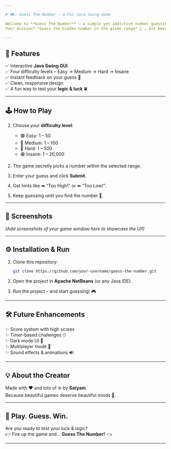 ```yaml
---

# 🎮✨ Guess The Number – A Fun Java Swing Game

Welcome to **Guess The Number** – a simple yet addictive number guessing game built with **Java Swing** in **Apache NetBeans**.  
Your mission? *Guess the hidden number in the given range* 🔢 … but beware, the difficulty scales fast! 💥

---
```


## 🌟 Features

✅ Interactive **Java Swing GUI**  
✅ Four difficulty levels – Easy → Medium → Hard → Insane  
✅ Instant feedback on your guess 🎯  
✅ Clean, responsive design  
✅ A fun way to test your **logic & luck** 🍀

---

## 🕹 How to Play

1. Choose your **difficulty level**:
   - 🟢 Easy: 1 – 50  
   - 🔵 Medium: 1 – 100 
   - 🔴 Hard: 1 – 500  
   - 🟣 Insane: 1 – 20,000  

2. The game secretly picks a number within the selected range.  
3. Enter your guess and click **Submit**.  
4. Get hints like ➡ “Too High!” or ⬅ “Too Low!”.  
5. Keep guessing until you find the number 🎉.

---

## 🎨 Screenshots

*(Add screenshots of your game window here to showcase the UI!)*

---

## ⚙ Installation & Run

1. Clone this repository:
   ```bash
   git clone https://github.com/your-username/guess-the-number.git
   ```

2. Open the project in **Apache NetBeans** (or any Java IDE).  
3. Run the project – and start guessing! 🎮

---

## 🛠 Future Enhancements

✨ Score system with high scores  
✨ Timer-based challenges ⏱  
✨ Dark mode UI 🌙  
✨ Multiplayer mode 🤝  
✨ Sound effects & animations 🔊

---

## 💡 About the Creator

Made with ❤ and lots of ☕ by **Satyam**.  
Because beautiful games deserve beautiful minds 💫.

---

## 🌈 Play. Guess. Win.

Are you ready to test your luck & logic?  
👉 Fire up the game and… **Guess The Number!** 👈

---
